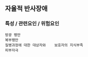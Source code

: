 ## 자율적 반사장애



### 특성 / 관련요인 / 위험요인

>   

    방광 팽만
    복부팽만
    질병과정에 대한 대상자와    보호자의 지식부족
    피부자극
